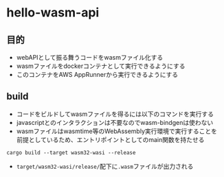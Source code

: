 # hello-wasm-api

## 目的
- webAPIとして振る舞うコードをwasmファイル化する
- wasmファイルをdockerコンテナとして実行できるようにする
- このコンテナをAWS AppRunnerから実行できるようにする

## build
- コードをビルドしてwasmファイルを得るには以下のコマンドを実行する
- javascriptとのインタラクションは不要なのでwasm-bindgenは使わない
- wasmファイルはwasmtime等のWebAssembly実行環境で実行することを前提としているため、エントリポイントとしてのmain関数を持たせる

```
cargo build --target wasm32-wasi --release
```

- `target/wasm32-wasi/release/`配下に`.wasm`ファイルが出力される
